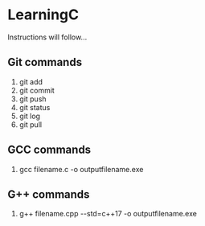 # LearningC
Instructions will follow...
## Git commands
1. git add
2. git commit
3. git push
4. git status
5. git log
6. git pull
## GCC commands
1. gcc filename.c -o outputfilename.exe

## G++ commands
1. g++ filename.cpp --std=c++17 -o outputfilename.exe